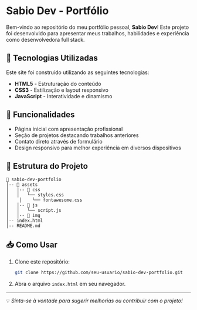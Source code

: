 # Sabio Dev - Portfólio

Bem-vindo ao repositório do meu portfólio pessoal, **Sabio Dev**! Este projeto foi desenvolvido para apresentar meus trabalhos, habilidades e experiência como desenvolvedora full stack.

## 🚀 Tecnologias Utilizadas

Este site foi construído utilizando as seguintes tecnologias:

- **HTML5** - Estruturação do conteúdo
- **CSS3** - Estilização e layout responsivo
- **JavaScript** - Interatividade e dinamismo

## 📌 Funcionalidades

- Página inicial com apresentação profissional
- Seção de projetos destacando trabalhos anteriores
- Contato direto através de formulário
- Design responsivo para melhor experiência em diversos dispositivos

## 📂 Estrutura do Projeto

```
📁 sabio-dev-portfolio
│-- 📂 assets
│   │-- 📂 css
│   │   └── styles.css
│    │    └── fontawesome.css
│   │-- 📂 js
│   │   └── script.js
│   │-- 📂 img
│-- index.html
│-- README.md
```

## 📥 Como Usar

1. Clone este repositório:
   ```sh
   git clone https://github.com/seu-usuario/sabio-dev-portfolio.git
   ```
2. Abra o arquivo `index.html` em seu navegador.


---

💡 _Sinta-se à vontade para sugerir melhorias ou contribuir com o projeto!_
